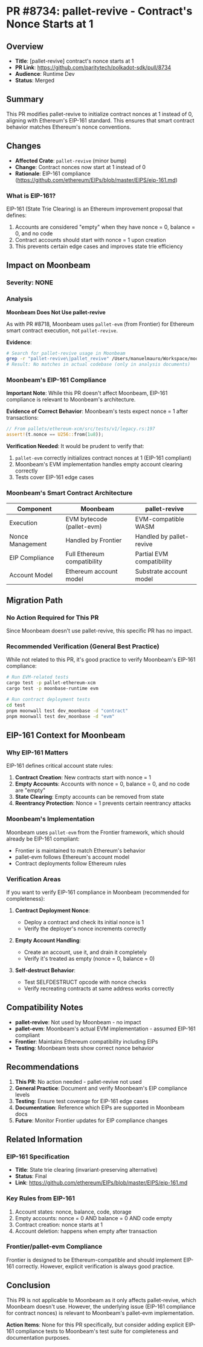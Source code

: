# PR #8734: pallet-revive - Contract's Nonce Starts at 1

## Overview
- **Title**: [pallet-revive] contract's nonce starts at 1
- **PR Link**: https://github.com/paritytech/polkadot-sdk/pull/8734
- **Audience**: Runtime Dev
- **Status**: Merged

## Summary
This PR modifies pallet-revive to initialize contract nonces at 1 instead of 0, aligning with Ethereum's EIP-161 standard. This ensures that smart contract behavior matches Ethereum's nonce conventions.

## Changes
- **Affected Crate**: `pallet-revive` (minor bump)
- **Change**: Contract nonces now start at 1 instead of 0
- **Rationale**: EIP-161 compliance (https://github.com/ethereum/EIPs/blob/master/EIPS/eip-161.md)

### What is EIP-161?
EIP-161 (State Trie Clearing) is an Ethereum improvement proposal that defines:
1. Accounts are considered "empty" when they have nonce = 0, balance = 0, and no code
2. Contract accounts should start with nonce = 1 upon creation
3. This prevents certain edge cases and improves state trie efficiency

## Impact on Moonbeam

### Severity: NONE

### Analysis

**Moonbeam Does Not Use pallet-revive**

As with PR #8718, Moonbeam uses `pallet-evm` (from Frontier) for Ethereum smart contract execution, not `pallet-revive`.

**Evidence**:
```bash
# Search for pallet-revive usage in Moonbeam
grep -r "pallet-revive\|pallet_revive" /Users/manuelmauro/Workspace/moonbeam/
# Result: No matches in actual codebase (only in analysis documents)
```

### Moonbeam's EIP-161 Compliance

**Important Note**: While this PR doesn't affect Moonbeam, EIP-161 compliance is relevant to Moonbeam's architecture.

**Evidence of Correct Behavior**:
Moonbeam's tests expect nonce = 1 after transactions:
```rust
// From pallets/ethereum-xcm/src/tests/v1/legacy.rs:197
assert!(t.nonce == U256::from(1u8));
```

**Verification Needed**: It would be prudent to verify that:
1. `pallet-evm` correctly initializes contract nonces at 1 (EIP-161 compliant)
2. Moonbeam's EVM implementation handles empty account clearing correctly
3. Tests cover EIP-161 edge cases

### Moonbeam's Smart Contract Architecture

| Component | Moonbeam | pallet-revive |
|-----------|----------|---------------|
| Execution | EVM bytecode (pallet-evm) | EVM-compatible WASM |
| Nonce Management | Handled by Frontier | Handled by pallet-revive |
| EIP Compliance | Full Ethereum compatibility | Partial EVM compatibility |
| Account Model | Ethereum account model | Substrate account model |

## Migration Path

### No Action Required for This PR

Since Moonbeam doesn't use pallet-revive, this specific PR has no impact.

### Recommended Verification (General Best Practice)

While not related to this PR, it's good practice to verify Moonbeam's EIP-161 compliance:

```bash
# Run EVM-related tests
cargo test -p pallet-ethereum-xcm
cargo test -p moonbase-runtime evm

# Run contract deployment tests
cd test
pnpm moonwall test dev_moonbase -d "contract"
pnpm moonwall test dev_moonbase -d "evm"
```

## EIP-161 Context for Moonbeam

### Why EIP-161 Matters

EIP-161 defines critical account state rules:
1. **Contract Creation**: New contracts start with nonce = 1
2. **Empty Accounts**: Accounts with nonce = 0, balance = 0, and no code are "empty"
3. **State Clearing**: Empty accounts can be removed from state
4. **Reentrancy Protection**: Nonce = 1 prevents certain reentrancy attacks

### Moonbeam's Implementation

Moonbeam uses `pallet-evm` from the Frontier framework, which should already be EIP-161 compliant:
- Frontier is maintained to match Ethereum's behavior
- pallet-evm follows Ethereum's account model
- Contract deployments follow Ethereum rules

### Verification Areas

If you want to verify EIP-161 compliance in Moonbeam (recommended for completeness):

1. **Contract Deployment Nonce**:
   - Deploy a contract and check its initial nonce is 1
   - Verify the deployer's nonce increments correctly

2. **Empty Account Handling**:
   - Create an account, use it, and drain it completely
   - Verify it's treated as empty (nonce = 0, balance = 0)

3. **Self-destruct Behavior**:
   - Test SELFDESTRUCT opcode with nonce checks
   - Verify recreating contracts at same address works correctly

## Compatibility Notes

- **pallet-revive**: Not used by Moonbeam - no impact
- **pallet-evm**: Moonbeam's actual EVM implementation - assumed EIP-161 compliant
- **Frontier**: Maintains Ethereum compatibility including EIPs
- **Testing**: Moonbeam tests show correct nonce behavior

## Recommendations

1. **This PR**: No action needed - pallet-revive not used
2. **General Practice**: Document and verify Moonbeam's EIP compliance levels
3. **Testing**: Ensure test coverage for EIP-161 edge cases
4. **Documentation**: Reference which EIPs are supported in Moonbeam docs
5. **Future**: Monitor Frontier updates for EIP compliance changes

## Related Information

### EIP-161 Specification
- **Title**: State trie clearing (invariant-preserving alternative)
- **Status**: Final
- **Link**: https://github.com/ethereum/EIPs/blob/master/EIPS/eip-161.md

### Key Rules from EIP-161
1. Account states: nonce, balance, code, storage
2. Empty accounts: nonce = 0 AND balance = 0 AND code empty
3. Contract creation: nonce starts at 1
4. Account deletion: happens when empty after transaction

### Frontier/pallet-evm Compliance
Frontier is designed to be Ethereum-compatible and should implement EIP-161 correctly. However, explicit verification is always good practice.

## Conclusion

This PR is not applicable to Moonbeam as it only affects pallet-revive, which Moonbeam doesn't use. However, the underlying issue (EIP-161 compliance for contract nonces) is relevant to Moonbeam's pallet-evm implementation.

**Action Items**: None for this PR specifically, but consider adding explicit EIP-161 compliance tests to Moonbeam's test suite for completeness and documentation purposes.
